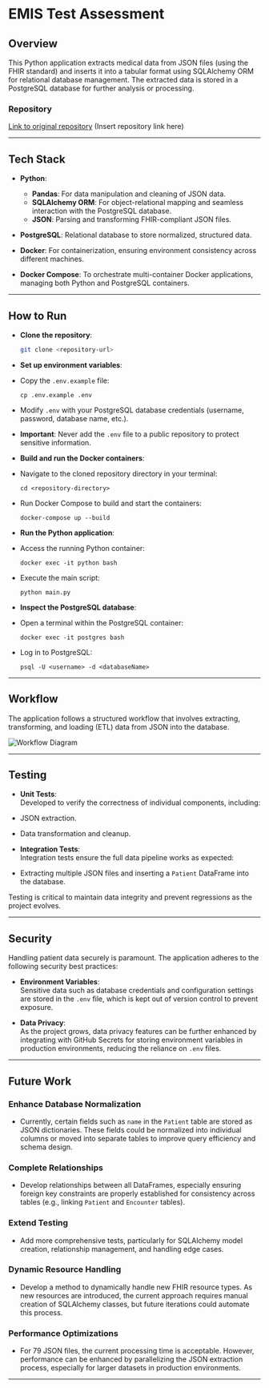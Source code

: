 # **EMIS Test Assessment**

## **Overview**

This Python application extracts medical data from JSON files (using the FHIR standard) and inserts it into a tabular format using SQLAlchemy ORM for relational database management. The extracted data is stored in a PostgreSQL database for further analysis or processing.

### **Repository**

[Link to original repository](#) (Insert repository link here)

---

## **Tech Stack**

- **Python**:
  - **Pandas**: For data manipulation and cleaning of JSON data.
  - **SQLAlchemy ORM**: For object-relational mapping and seamless interaction with the PostgreSQL database.
  - **JSON**: Parsing and transforming FHIR-compliant JSON files.
  
- **PostgreSQL**: Relational database to store normalized, structured data.
  
- **Docker**: For containerization, ensuring environment consistency across different machines.
  
- **Docker Compose**: To orchestrate multi-container Docker applications, managing both Python and PostgreSQL containers.

---

## **How to Run**

- **Clone the repository**:
   ```bash
   git clone <repository-url>

- **Set up environment variables**:
- Copy the `.env.example` file:
  ```
  cp .env.example .env
  ```
- Modify `.env` with your PostgreSQL database credentials (username, password, database name, etc.).
- **Important**: Never add the `.env` file to a public repository to protect sensitive information.

- **Build and run the Docker containers**:
- Navigate to the cloned repository directory in your terminal:
  ```
  cd <repository-directory>
  ```
- Run Docker Compose to build and start the containers:
  ```
  docker-compose up --build
  ```

- **Run the Python application**:
- Access the running Python container:
  ```
  docker exec -it python bash
  ```
- Execute the main script:
  ```
  python main.py
  ```

- **Inspect the PostgreSQL database**:
- Open a terminal within the PostgreSQL container:
  ```
  docker exec -it postgres bash
  ```
- Log in to PostgreSQL:
  ```
  psql -U <username> -d <databaseName>
  ```

---

## Workflow

The application follows a structured workflow that involves extracting, transforming, and loading (ETL) data from JSON into the database. 

![Workflow Diagram](img/img.png)

---

## Testing

- **Unit Tests**:  
Developed to verify the correctness of individual components, including:
- JSON extraction.
- Data transformation and cleanup.

- **Integration Tests**:  
Integration tests ensure the full data pipeline works as expected:
- Extracting multiple JSON files and inserting a `Patient` DataFrame into the database.

Testing is critical to maintain data integrity and prevent regressions as the project evolves.

---

## Security

Handling patient data securely is paramount. The application adheres to the following security best practices:

- **Environment Variables**:  
Sensitive data such as database credentials and configuration settings are stored in the `.env` file, which is kept out of version control to prevent exposure.

- **Data Privacy**:  
As the project grows, data privacy features can be further enhanced by integrating with GitHub Secrets for storing environment variables in production environments, reducing the reliance on `.env` files.

---

## Future Work

### Enhance Database Normalization
- Currently, certain fields such as `name` in the `Patient` table are stored as JSON dictionaries. These fields could be normalized into individual columns or moved into separate tables to improve query efficiency and schema design.

### Complete Relationships
- Develop relationships between all DataFrames, especially ensuring foreign key constraints are properly established for consistency across tables (e.g., linking `Patient` and `Encounter` tables).

### Extend Testing
- Add more comprehensive tests, particularly for SQLAlchemy model creation, relationship management, and handling edge cases.

### Dynamic Resource Handling
- Develop a method to dynamically handle new FHIR resource types. As new resources are introduced, the current approach requires manual creation of SQLAlchemy classes, but future iterations could automate this process.

### Performance Optimizations
- For 79 JSON files, the current processing time is acceptable. However, performance can be enhanced by parallelizing the JSON extraction process, especially for larger datasets in production environments.

---

